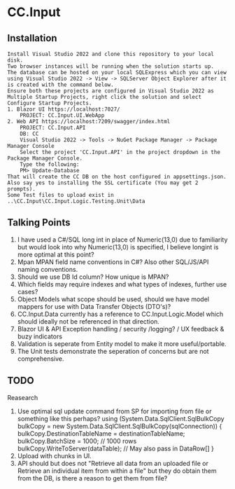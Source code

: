 # CC.Input
## Installation
	Install Visual Studio 2022 and clone this repository to your local disk.
	Two browser instances will be running when the solution starts up.
 	The database can be hosted on your local SQLExpress which you can view using Visual Studio 2022 -> View -> SQLServer Object Explorer after it is created with the command below.
 	Ensure both these projects are configured in Visual Studio 2022 as Multiple Startup Projects, right click the solution and select Configure Startup Projects.
    1. Blazor UI https://localhost:7027/
        PROJECT: CC.Input.UI.WebApp
    2. Web API https://localhost:7209/swagger/index.html
        PROJECT: CC.Input.API
        DB: CC 
		Visual Studio 2022 -> Tools -> NuGet Package Manager -> Package Manager Console
		Select the project 'CC.Input.API' in the project dropdown in the Package Manager Console.
		Type the following:
		PM> Update-Database
    That will create the CC DB on the host configured in appsettings.json.
    Also say yes to installing the SSL certificate (You may get 2 prompts).
    Some Test files to upload exist in ..\CC.Input\CC.Input.Logic.Testing.Unit\Data
   
## Talking Points  
1. I have used a C#/SQL long int in place of Numeric(13,0) due to familiarity but would look into why Numeric(13,0) is specified, I believe longint is more optimal at this point?
2. Mpan MPAN field name conventions in C#? Also other SQL/JS/API naming conventions.
3. Should we use DB Id column? How unique is MPAN?
4. Which fields may require indexes and what types of indexes, further use cases?
5. Object Models what scope should be used, should we have model mappers for use with Data Transfer Objects (DTO's)?
6. CC.Input.Data currently has a reference to CC.Input.Logic.Model which should ideally not be referenced in that direction. 
7. Blazor UI & API Exception handling / security /logging? / UX feedback & buzy indicators
8. Validation is seperate from Entity model to make it more useful/portable.
9. The Unit tests demonstrate the seperation of concerns but are not comprehensive.

## TODO 
Reasearch 
1. Use optimal sql update command from SP for importing from file or something like this perhaps?
using (System.Data.SqlClient.SqlBulkCopy bulkCopy = 
new System.Data.SqlClient.SqlBulkCopy(sqlConnection))
{
    bulkCopy.DestinationTableName = destinationTableName;
    bulkCopy.BatchSize = 1000; // 1000 rows
    bulkCopy.WriteToServer(dataTable); // May also pass in DataRow[]
}
2. Upload with chunks in UI.
3. API should but does not "Retrieve all data from an uploaded file or Retrieve an individual item from within a file" but they do obtain them from the DB, is there a reason to get them from file?
